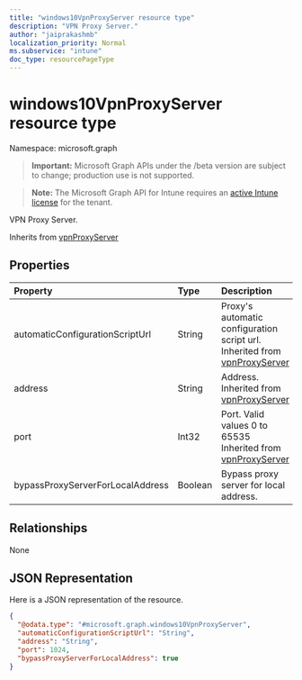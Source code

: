 ```yaml
---
title: "windows10VpnProxyServer resource type"
description: "VPN Proxy Server."
author: "jaiprakashmb"
localization_priority: Normal
ms.subservice: "intune"
doc_type: resourcePageType
---
```


# windows10VpnProxyServer resource type

Namespace: microsoft.graph

> **Important:** Microsoft Graph APIs under the /beta version are subject to change; production use is not supported.

> **Note:** The Microsoft Graph API for Intune requires an [active Intune license](https://go.microsoft.com/fwlink/?linkid=839381) for the tenant.

VPN Proxy Server.


Inherits from [vpnProxyServer](../resources/intune-deviceconfig-vpnproxyserver.md)

## Properties
|Property|Type|Description|
|:---|:---|:---|
|automaticConfigurationScriptUrl|String|Proxy's automatic configuration script url. Inherited from [vpnProxyServer](../resources/intune-deviceconfig-vpnproxyserver.md)|
|address|String|Address. Inherited from [vpnProxyServer](../resources/intune-deviceconfig-vpnproxyserver.md)|
|port|Int32|Port. Valid values 0 to 65535 Inherited from [vpnProxyServer](../resources/intune-deviceconfig-vpnproxyserver.md)|
|bypassProxyServerForLocalAddress|Boolean|Bypass proxy server for local address.|

## Relationships
None

## JSON Representation
Here is a JSON representation of the resource.
<!-- {
  "blockType": "resource",
  "@odata.type": "microsoft.graph.windows10VpnProxyServer"
}
-->
``` json
{
  "@odata.type": "#microsoft.graph.windows10VpnProxyServer",
  "automaticConfigurationScriptUrl": "String",
  "address": "String",
  "port": 1024,
  "bypassProxyServerForLocalAddress": true
}
```
